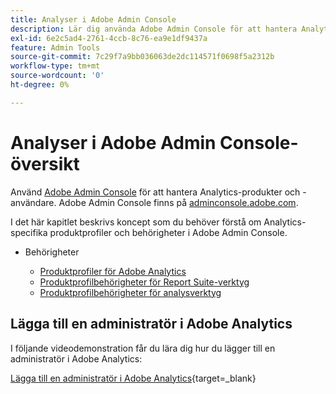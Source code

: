 ```yaml
---
title: Analyser i Adobe Admin Console
description: Lär dig använda Adobe Admin Console för att hantera Analytics-produkter och -användare.
exl-id: 6e2c5ad4-2761-4ccb-8c76-ea9e1df9437a
feature: Admin Tools
source-git-commit: 7c29f7a9bb036063de2dc114571f0698f5a2312b
workflow-type: tm+mt
source-wordcount: '0'
ht-degree: 0%

---
```


# Analyser i Adobe Admin Console-översikt

Använd [Adobe Admin Console](https://helpx.adobe.com/se/enterprise/using/admin-console.html) för att hantera Analytics-produkter och -användare. Adobe Admin Console finns på [adminconsole.adobe.com](https://adminconsole.adobe.com/).

I det här kapitlet beskrivs koncept som du behöver förstå om Analytics-specifika produktprofiler och behörigheter i Adobe Admin Console.

* Behörigheter

   * [Produktprofiler för Adobe Analytics](/help/admin/admin-console/permissions/product-profile.md)
   * [Produktprofilbehörigheter för Report Suite-verktyg](/help/admin/admin-console/permissions/report-suite-tools.md)
   * [Produktprofilbehörigheter för analysverktyg](/help/admin/admin-console/permissions/analytics-tools.md)

## Lägga till en administratör i Adobe Analytics

I följande videodemonstration får du lära dig hur du lägger till en administratör i Adobe Analytics:

[Lägga till en administratör i Adobe Analytics](https://video.tv.adobe.com/v/37648/?quality=12){target=_blank}
